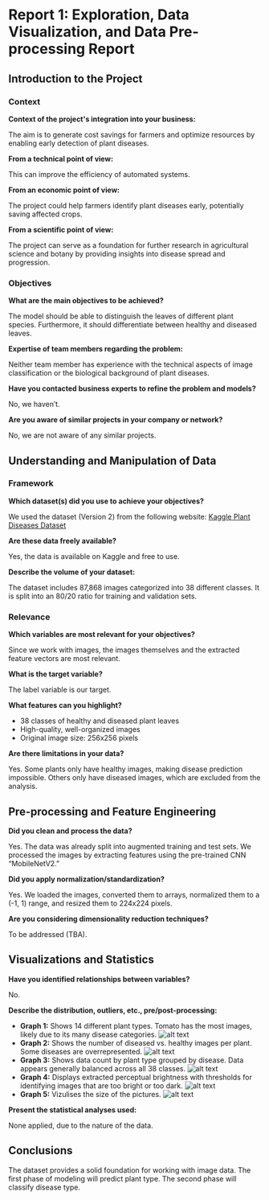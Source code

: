 # Report 1: Exploration, Data Visualization, and Data Pre-processing Report

## Introduction to the Project

### Context

**Context of the project's integration into your business:**

The aim is to generate cost savings for farmers and optimize resources by enabling early detection of plant diseases.

**From a technical point of view:**

This can improve the efficiency of automated systems.

**From an economic point of view:**

The project could help farmers identify plant diseases early, potentially saving affected crops.

**From a scientific point of view:**

The project can serve as a foundation for further research in agricultural science and botany by providing insights into disease spread and progression.

### Objectives

**What are the main objectives to be achieved?**

The model should be able to distinguish the leaves of different plant species. Furthermore, it should differentiate between healthy and diseased leaves.

**Expertise of team members regarding the problem:**

Neither team member has experience with the technical aspects of image classification or the biological background of plant diseases.

**Have you contacted business experts to refine the problem and models?**

No, we haven’t.

**Are you aware of similar projects in your company or network?**

No, we are not aware of any similar projects.

## Understanding and Manipulation of Data

### Framework

**Which dataset(s) did you use to achieve your objectives?**

We used the dataset (Version 2) from the following website: [Kaggle Plant Diseases Dataset](https://www.kaggle.com/datasets/vipoooool/new-plant-diseases-dataset)

**Are these data freely available?**

Yes, the data is available on Kaggle and free to use.

**Describe the volume of your dataset:**

The dataset includes 87,868 images categorized into 38 different classes. It is split into an 80/20 ratio for training and validation sets.

### Relevance

**Which variables are most relevant for your objectives?**

Since we work with images, the images themselves and the extracted feature vectors are most relevant.

**What is the target variable?**

The label variable is our target.

**What features can you highlight?**

- 38 classes of healthy and diseased plant leaves
- High-quality, well-organized images
- Original image size: 256x256 pixels

**Are there limitations in your data?**

Yes. Some plants only have healthy images, making disease prediction impossible. Others only have diseased images, which are excluded from the analysis.

## Pre-processing and Feature Engineering

**Did you clean and process the data?**

Yes. The data was already split into augmented training and test sets. We processed the images by extracting features using the pre-trained CNN “MobileNetV2.”

**Did you apply normalization/standardization?**

Yes. We loaded the images, converted them to arrays, normalized them to a (-1, 1) range, and resized them to 224x224 pixels.

**Are you considering dimensionality reduction techniques?**

To be addressed (TBA).

## Visualizations and Statistics

**Have you identified relationships between variables?**

No.

**Describe the distribution, outliers, etc., pre/post-processing:**

- **Graph 1:** Shows 14 different plant types. Tomato has the most images, likely due to its many disease categories.
![alt text](../02_figures/Viz_1.png)
- **Graph 2:** Shows the number of diseased vs. healthy images per plant. Some diseases are overrepresented.
![alt text](../02_figures/Viz_2.png)
- **Graph 3:** Shows data count by plant type grouped by disease. Data appears generally balanced across all 38 classes.
![alt text](../02_figures/Viz_3.png)
- **Graph 4:** Displays extracted perceptual brightness with thresholds for identifying images that are too bright or too dark.
![alt text](../02_figures/Viz_4.png)
- **Graph 5:** Vizulises the size of the pictures.
![alt text](../02_figures/Viz_5.png)


**Present the statistical analyses used:**

None applied, due to the nature of the data.


## Conclusions

The dataset provides a solid foundation for working with image data. The first phase of modeling will predict plant type. The second phase will classify disease type.
